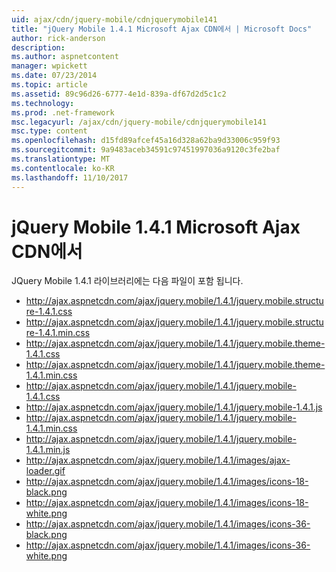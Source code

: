 ```yaml
---
uid: ajax/cdn/jquery-mobile/cdnjquerymobile141
title: "jQuery Mobile 1.4.1 Microsoft Ajax CDN에서 | Microsoft Docs"
author: rick-anderson
description: 
ms.author: aspnetcontent
manager: wpickett
ms.date: 07/23/2014
ms.topic: article
ms.assetid: 89c96d26-6777-4e1d-839a-df67d2d5c1c2
ms.technology: 
ms.prod: .net-framework
msc.legacyurl: /ajax/cdn/jquery-mobile/cdnjquerymobile141
msc.type: content
ms.openlocfilehash: d15fd89afcef45a16d328a62ba9d33006c959f93
ms.sourcegitcommit: 9a9483aceb34591c97451997036a9120c3fe2baf
ms.translationtype: MT
ms.contentlocale: ko-KR
ms.lasthandoff: 11/10/2017
---
```

<a name="jquery-mobile-141-on-the-microsoft-ajax-cdn"></a>jQuery Mobile 1.4.1 Microsoft Ajax CDN에서
====================
JQuery Mobile 1.4.1 라이브러리에는 다음 파일이 포함 됩니다.

- http://ajax.aspnetcdn.com/ajax/jquery.mobile/1.4.1/jquery.mobile.structure-1.4.1.css
- http://ajax.aspnetcdn.com/ajax/jquery.mobile/1.4.1/jquery.mobile.structure-1.4.1.min.css
- http://ajax.aspnetcdn.com/ajax/jquery.mobile/1.4.1/jquery.mobile.theme-1.4.1.css
- http://ajax.aspnetcdn.com/ajax/jquery.mobile/1.4.1/jquery.mobile.theme-1.4.1.min.css
- http://ajax.aspnetcdn.com/ajax/jquery.mobile/1.4.1/jquery.mobile-1.4.1.css
- http://ajax.aspnetcdn.com/ajax/jquery.mobile/1.4.1/jquery.mobile-1.4.1.js
- http://ajax.aspnetcdn.com/ajax/jquery.mobile/1.4.1/jquery.mobile-1.4.1.min.css
- http://ajax.aspnetcdn.com/ajax/jquery.mobile/1.4.1/jquery.mobile-1.4.1.min.js
- http://ajax.aspnetcdn.com/ajax/jquery.mobile/1.4.1/images/ajax-loader.gif
- http://ajax.aspnetcdn.com/ajax/jquery.mobile/1.4.1/images/icons-18-black.png
- http://ajax.aspnetcdn.com/ajax/jquery.mobile/1.4.1/images/icons-18-white.png
- http://ajax.aspnetcdn.com/ajax/jquery.mobile/1.4.1/images/icons-36-black.png
- http://ajax.aspnetcdn.com/ajax/jquery.mobile/1.4.1/images/icons-36-white.png
